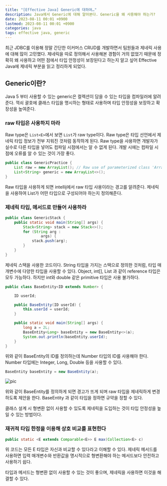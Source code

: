 ```yaml
---
title: "[Effective Java] Generic에 대하여…"
description: Java에서 Generic에 대해 알아본다. Generic을 왜 사용해야 하는가?
date: 2023-08-11 00:01 +0900
lastmod: 2023-08-11 00:01 +0900
categories: java
tags: effective java, generic
---
```


최근 JDBC를 이용해 정말 간단한 이커머스 CRUD를 개발하면서 팀원들과 제네릭 사용에 대해 많이 고민했다. 제네릭을 따로 정의해서 사용해본 경험이 거의 없었기 때문에 정확히 왜 사용하고 어떤 점에서 타입 안정성이 보장된다고 하는지 알고 싶어 Effective Java에 제네릭 부분을 읽고 정리하게 되었다.

## Generic이란?

Java 5 부터 사용할 수 있는 generic은 컬렉션이 담을 수 있는 타입을 컴파일러에 알려준다. 꺽쇠 괄호에 클래스 타입을 명시하는 형태로 사용하며 타입 안정성을 보장하고 확장성을 높여준다.

### raw 타입은 사용하지 마라

Raw type은 `List<E>`에서 보면 `List`가 raw type이다. Raw type은 타입 선언에서 제네릭 타입 정보가 전부 지워진 것처럼 동작하게 된다. Raw type을 사용하면 개발자가 실수로 다른 타입을 넣어도 컴파일 시점에서는 알 수 없게 된다. 개발 시에는 컴파일 시점에 오류를 알 수 있는 것이 가장 좋다.

```java
public class GenericPractice {
    List raw = new ArrayList(); // Raw use of parameterized class 'ArrayList'
    List<String> generic = new ArrayList<>();
}
```

Raw 타입을 사용하게 되면 intellij에서 raw 타입 사용이라는 경고를 알려준다. 제네릭을 사용하여 List가 어떤 타입으로 구성되어야 하는지 정의해준다.

### 제네릭 타입, 메서드로 만들어 사용하라

```java
public class GenericStack {
    public static void main(String[] args) {
        Stack<String> stack = new Stack<>();
        for (String arg :
                args) {
            stack.push(arg);
        }
    }
}
```

제네릭 스택을 사용한 코드이다. String 타입을 가지는 스택으로 정의한 것처럼, 타입 매개변수에 다양한 타입을 사용할 수 있다. Object, int[], List<String> 과 같이 reference 타입은 모두 가능하다. 하지만 int와 double 같은 primitive 타입은 사용 불가하다.

```java
public class BaseEntity<ID extends Number> {

    ID userId;

    public BaseEntity(ID userId) {
        this.userId = userId;
    }

    public static void main(String[] args) {
        long a = 2L;
        BaseEntity<Long> baseEntity = new BaseEntity<>(a);
        System.out.println(baseEntity.userId);
    }
}
```

위와 같이 BaseEntity의 ID를 정의하는데 Number 타입의 ID를 사용해야 한다. Number 타입에는 Integer, Long, Double 등을 사용할 수 있다.

```java
BaseEntity baseEntity = new BaseEntity(a);
```

![pic](https://github.com/nowgnas/bit2023/assets/55802893/d6dc30c3-4c46-4ea3-97e3-c17b832a0541)

위와 같이 BaseEntity를 정의하게 되면 경고가 뜨게 되며 raw 타입을 제네릭하게 변경하도록 제안을 한다. BaseEntity<Long> 과 같이 타입을 정하면 규약을 정할 수 있다.

클래스 설계 시 형변환 없이 사용할 수 있도록 제네릭을 도입하는 것이 타입 안정성을 높일 수 있는 방법이다.

### 재귀적 타입 한정을 이용해 상호 비교를 표현한다

```java
public static <E extends Comparable<E>> E max(Collection<E> c)
```

위 코드는 모든 E 타입은 자신과 비교할 수 있다라고 이해할 수 있다. 제네릭 메서드를 사용하면 입력 매개변수와 반환값을 명시적으로 형변환해야 하는 메서드보다 안전하고 사용하기 쉽다.

타입과 메서드는 형변환 없이 사용할 수 있는 것이 좋으며, 제네릭을 사용하면 이것을 해결할 수 있다.
